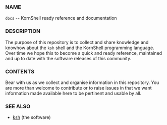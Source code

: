 ### NAME

`docs` -- KornShell ready reference and documentation

### DESCRIPTION

The purpose of this repository is to collect and share knowledge and knowhow about the `ksh` shell and the KornShell programming language. Over time we hope this to become a quick and ready reference, maintained and up to date with the software releases of this community.

### CONTENTS

Bear with us as we collect and organise information in this repository. You are more than welcome to contribute or to raise issues in that we want information made available here to be pertinent and usable by all.

### SEE ALSO

-  [ksh](https://github.com/ksh-community/ksh) (the software)
